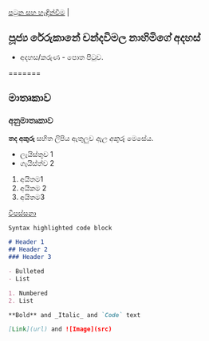 [පටුන සහ හැඳින්වීම](/index.md) |

## පූජ්‍ය රේරුකානේ චන්දවිමල නාහිමිගේ අදහස්

- අදහස/කරුණ - පොත පිටුව.


=======





## මාතෘකාව

### අනුමාතෘකාව


**තද අකුරු** සහිත ලිපිය ඇතුලුව _ඇල අකුරු_ මෙසේය.

- ලැයිස්තුව 1
- ගැයිස්ත්ව 2

1. අයිතම1
2. අයිකම 2
3. අයිතම3

[විපස්සනා](http://vipassanapage.wordpress.com)

```markdown
Syntax highlighted code block

# Header 1
## Header 2
### Header 3

- Bulleted
- List

1. Numbered
2. List

**Bold** and _Italic_ and `Code` text

[Link](url) and ![Image](src)
```
